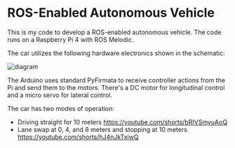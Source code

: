# ROS-Enabled Autonomous Vehicle
This is my code to develop a ROS-enabled autonomous vehicle. The code runs on a Raspberry Pi 4 with ROS Melodic. 

The car utilizes the following hardware electronics shown in the schematic:

![diagram](https://github.com/AhmedFathyAbdelkhalek/ROS-Enabled-Autonomous-Vehicle/assets/89396236/5e08145b-5d8d-4990-b7e7-ed099c4345bf)

The Arduino uses standard PyFirmata to receive controller actions from the Pi and send them to the motors. There's a DC motor for longitudinal control and a micro servo for lateral control.

The car has two modes of operation:

- Driving straight for 10 meters https://youtube.com/shorts/bRIVSmyuAoQ
- Lane swap at 0, 4, and 8 meters and stopping at 10 meters https://youtube.com/shorts/hJ4nJkTxiwQ

